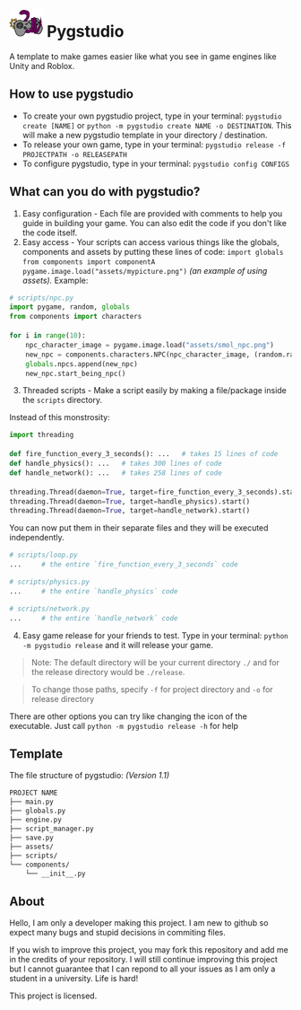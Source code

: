 # <img src="https://github.com/flamfrosticboio/pygstudio/blob/master/assets/icon.png" alt="icon.png" width="60"/> Pygstudio

A template to make games easier like what you see in game engines like Unity and Roblox.

## How to use pygstudio
- To create your own pygstudio project, type in your terminal:
`pygstudio create [NAME]` or `python -m pygstudio create NAME -o DESTINATION`.
This will make a new pygstudio template in your directory / destination.
- To release your own game, type in your terminal:
`pygstudio release -f PROJECTPATH -o RELEASEPATH`
- To configure pygstudio, type in your terminal:
`pygstudio config CONFIGS`

## What can you do with pygstudio?
1. Easy configuration - Each file are provided with comments to help you guide in building your game. You can also edit the code if you don't like the code itself.
2. Easy access - Your scripts can access various things like the globals, components and assets by putting these lines of code: `import globals` `from components import componentA` `pygame.image.load("assets/mypicture.png")` _(an example of using assets)._ Example:
``` python
# scripts/npc.py
import pygame, random, globals
from components import characters

for i in range(10):
    npc_character_image = pygame.image.load("assets/smol_npc.png")
    new_npc = components.characters.NPC(npc_character_image, (random.random() * 100, random.random() * 1000))   # NPC(image, position)
    globals.npcs.append(new_npc)
    new_npc.start_being_npc()
```
3. Threaded scripts - Make a script easily by making a file/package inside the `scripts` directory. 

Instead of this monstrosity:
``` python
import threading

def fire_function_every_3_seconds(): ...   # takes 15 lines of code
def handle_physics(): ...   # takes 300 lines of code 
def handle_network(): ...   # takes 258 lines of code

threading.Thread(daemon=True, target=fire_function_every_3_seconds).start()
threading.Thread(daemon=True, target=handle_physics).start()
threading.Thread(daemon=True, target=handle_network).start()
```
You can now put them in their separate files and they will be executed independently.
``` python
# scripts/loop.py
...     # the entire `fire_function_every_3_seconds` code
```
``` python
# scripts/physics.py
...     # the entire `handle_physics` code
```
``` python
# scripts/network.py
...     # the entire `handle_network` code
```

4. Easy game release for your friends to test.
Type in your terminal: `python -m pygstudio release` and it will release your game.
> Note: The default directory will be your current directory `./` and for the release directory would be `./release`.

> To change those paths, specify `-f` for project directory and `-o` for release directory

There are other options you can try like changing the icon of the executable.
Just call `python -m pygstudio release -h` for help

## Template
The file structure of pygstudio:  _(Version 1.1)_
``` 
PROJECT NAME
├── main.py
├── globals.py
├── engine.py
├── script_manager.py
├── save.py
├── assets/
├── scripts/
└── components/
    └── __init__.py
```

## About
Hello, I am only a developer making this project. I am new to github so expect many bugs and stupid decisions in commiting files. 

If you wish to improve this project, you may fork this repository and add me in the credits of your repository. I will still continue improving this project but I cannot guarantee that I can repond to all your issues as I am only a student in a university. Life is hard!

This project is licensed.
